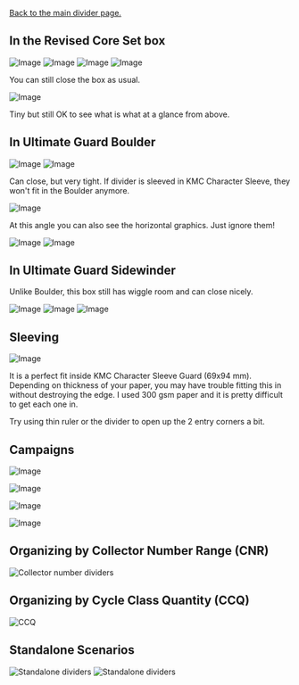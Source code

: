 [Back to the main divider page.](/divider)

## In the Revised Core Set box

![Image](../../../static/image/documentation/divider/main-1.webp)
![Image](../../../static/image/documentation/divider/main-2.webp)
![Image](../../../static/image/documentation/divider/box-1.webp)
![Image](../../../static/image/documentation/divider/box-2.webp)

You can still close the box as usual.

![Image](../../../static/image/documentation/divider/box-3.webp)

Tiny but still OK to see what is what at a glance from above.

## In Ultimate Guard Boulder

![Image](../../../static/image/documentation/divider/boulder-1.webp)
![Image](../../../static/image/documentation/divider/boulder-2.webp)

Can close, but very tight. If divider is sleeved in KMC Character Sleeve, they won't fit in the Boulder anymore.

![Image](../../../static/image/documentation/divider/boulder-3.webp)

At this angle you can also see the horizontal graphics. Just ignore them!

![Image](../../../static/image/documentation/divider/boulder-4.webp)
![Image](../../../static/image/documentation/divider/boulder-5.webp)

## In Ultimate Guard Sidewinder

Unlike Boulder, this box still has wiggle room and can close nicely.

![Image](../../../static/image/documentation/divider/sidewinder-1.webp)
![Image](../../../static/image/documentation/divider/sidewinder-2.webp)
![Image](../../../static/image/documentation/divider/sidewinder-3.webp)

## Sleeving

![Image](../../../static/image/documentation/divider/sleeve-1.webp)

It is a perfect fit inside KMC Character Sleeve Guard (69x94 mm). Depending on thickness of your paper, you may have trouble fitting this in without destroying the edge. I used 300 gsm paper and it is pretty difficult to get each one in.

Try using thin ruler or the divider to open up the 2 entry corners a bit.

## Campaigns

![Image](../../../static/image/documentation/divider/ptc-1.webp)

![Image](../../../static/image/documentation/divider/eote-1.webp)

![Image](../../../static/image/documentation/divider/eote-2.webp)

![Image](../../../static/image/documentation/divider/eote-3.webp)

## Organizing by Collector Number Range (CNR)

![Collector number dividers](../../../static/image/documentation/divider/cnr-1.webp)

## Organizing by Cycle Class Quantity (CCQ)

![CCQ](../../../static/image/documentation/divider/ccq.webp)

## Standalone Scenarios

![Standalone dividers](../../../static/image/documentation/divider/standalone-2.webp)
![Standalone dividers](../../../static/image/documentation/divider/standalone-1.webp)